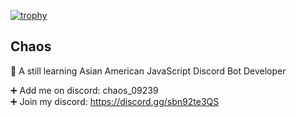 [![trophy](https://github-profile-trophy.vercel.app/?username=Player09239)](https://github.com/ryo-ma/github-profile-trophy)  

## Chaos
🏫 A still learning Asian American JavaScript Discord Bot Developer

➕ Add me on discord: chaos_09239  
➕ Join my discord: https://discord.gg/sbn92te3QS

<!---
Player09239/Player09239 is a ✨ special ✨ repository because its `README.md` (this file) appears on your GitHub profile.
You can click the Preview link to take a look at your changes.
--->
